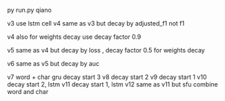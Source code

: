 py run.py qiano  

v3 use lstm cell
v4 same as v3 but decay by adjusted_f1 not f1  

v4 also for weights decay use decay factor 0.9   

v5 same as v4 but decay by loss , decay factor 0.5 for weights decay

v6 same as v5 but decay by auc  


v7 word + char gru decay start 3
v8 decay start 2 
v9 decay start 1
v10 decay start 2, lstm 
v11 decay start 1, lstm 
v12 same as v11 but sfu combine word and char
